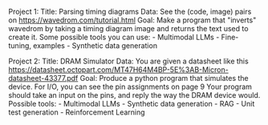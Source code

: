 Project 1:
	Title:
		Parsing timing diagrams
	Data:
		See the (code, image) pairs on https://wavedrom.com/tutorial.html
	Goal:
		Make a program that "inverts" wavedrom by taking a timing diagram image and returns the text used to create it.
	Some possible tools you can use:
		- Multimodal LLMs
		- Fine-tuning, examples
		- Synthetic data generation

Project 2:
	Title: DRAM Simulator
	Data:
		You are given a datasheet like this https://datasheet.octopart.com/MT47H64M4BP-5E%3AB-Micron-datasheet-43377.pdf
	Goal:
		Produce a python program that simulates the device.
		For I/O, you can see the pin assignments on page 9
		Your program should take an input on the pins, and reply the way the DRAM device would.
	Possible tools:
		- Multimodal LLMs
		- Synthetic data generation
		- RAG
		- Unit test generation
		- Reinforcement Learning
